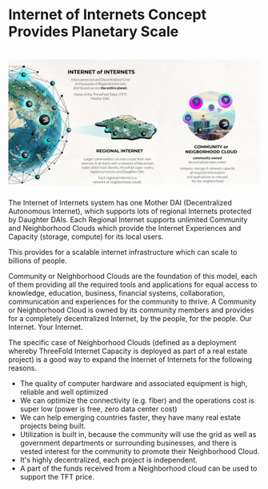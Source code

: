 # Internet of Internets Concept Provides Planetary Scale

# ![image alt text](img/internet_of_internets_header.png)

The Internet of Internets system has one Mother DAI (Decentralized Autonomous Internet), which supports lots of regional Internets protected by Daughter DAIs. Each Regional Internet supports unlimited Community and Neighborhood Clouds which provide the Internet Experiences and Capacity (storage, compute) for its local users.

This provides for a scalable internet infrastructure which can scale to billions of people.

Community or Neighborhood Clouds are the foundation of this model, each of them providing all the required tools and applications for equal access to knowledge, education, business, financial systems, collaboration, communication and experiences for the community to thrive. A Community or Neighborhood Cloud is owned by its community members and provides for a completely decentralized Internet, by the people, for the people. Our Internet. Your Internet. 

The specific case of Neighborhood Clouds (defined as a deployment whereby ThreeFold Internet Capacity is deployed as part of a real estate project) is a good way to expand the Internet of Internets for the following reasons.

* The quality of computer hardware and associated equipment is high, reliable and well optimized 
* We can optimize the connectivity (e.g. fiber) and the operations cost is super low (power is free, zero data center cost)
* We can help emerging countries faster, they have many real estate projects being built.
* Utilization is built in, because the community will use the grid as well as government departments or surrounding businesses, and there is vested interest for the community to promote their Neighborhood Cloud.
* It's highly decentralized, each project is independent.
* A part of the funds received from a Neighborhood cloud can be used to support the TFT price.